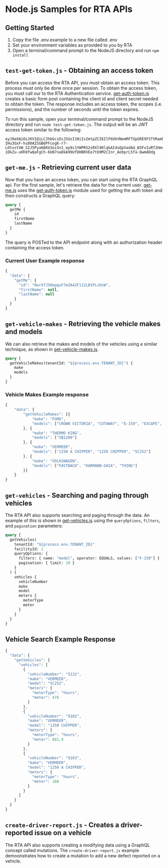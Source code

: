 # Node.js Samples for RTA APIs

## Getting Started

1. Copy the file .env.example to a new file called .env
2. Set your environment variables as provided to you by RTA
3. Open a terminal/command prompt to the NodeJS directory and run `npm install`

## `test-get-token.js` - Obtaining an access token

Before you can access the RTA API, you must obtain an access token. This process must only be done once per session. To obtain the access token, you must call our to the RTA Authentication service. [get-auth-token.js](get-auth-token.js) creates a basic form post containing the client id and client secret needed to obtain the token. The response includes an access token, the scopes (i.e. permissions), and the number of seconds until the token expires.

To run this sample, open your terminal/command prompt to the NodeJS directory and run `node test-get-token.js`. The output will be an JWT access token similar to the following:

```
eyJ0eXAiOiJKV1QiLCJhbGciOiJSUzI1NiIsImtpZCI6IlF6UkVNemRFTXpGRE9FSTVRamhEUVRaRVFUUXhSa1pETVRGQ09ETXlNRFl3TkRsR01VUTJSQSJ9.xxxxxxxxxxxxxxxxxxxxxxxxxxxxxxxxxxxxxxxxxxxxxxxxxxxxxxxxxxxxxxxxxxxxxxxxxxxxxxxxxxxxxxxxxxxxxxxxxxxxxxx.mdXCjKnlmu0HpIOidETDv5y3KDpyKGpZ4GjPCzLFmWNAQALrrCgKz5pg9bOqBm0S1tGwXtZHqN7qrjth0VNx-IHu3GxF-hs80AZSGB6PFcogK-r7-LOtxstVW_S2J5Pya6BXU3oiSn1_ep9c1YWPR52sRXl90lqkAIdsQpVadAd_W3FxIuRT2HmvHKGD8WEpH03in8WOvkp6JMIjDaGvPAisPyPReqmlGqaUctj5EI3VCl1LbUbP5EUe2HPx_58ejumpTmN8s4TLYmOy6h-iDkZu-uHh8fwQaFgCh-6kB7naDkA99UfDHBRVEe7tb9M2CInr_AobprL5fa-QwmADdg
```

## `get-me.js` - Retrieving current user data

Now that you have an access token, you can start using the RTA GraphQL api. For the first sample, let's retrieve the data for the current user. [get-me.js](get-me.js) uses the [get-auth-token.js](get-auth-token.js) module used for getting the auth token and then constructs a GraphQL query:

```graphql
query {
  getMe {
    id
    firstName
    lastName
  }
}
```

The query is POSTed to the API endpoint along with an authorization header containing the access token.

### Current User Example response

```javascript
{
  "data": {
    "getMe": {
      "id": "0wrXTJ5KmgquF7mZA4ZF112LB1PLzOsW",
      "firstName": null,
      "lastName": null
    }
  }
}
```

## `get-vehicle-makes` - Retrieving the vehicle makes and models

We can also retrieve the makes and models of the vehicles using a similar technique, as shown in [get-vehicle-makes.js](get-vehicle-makes.js).

```graphql
query {
  getVehicleMakes(tenantId: "${process.env.TENANT_ID}") {
    make
    models
  }
}
```

### Vehicle Makes Example response

```javascript
{
    "data": {
        "getVehicleMakes": [{
            "make": "FORD",
            "models": ["CROWN VICTORIA", "CUTAWAY", "E-150", "ESCAPE", "ESCORT", "EXPEDITION", "EXPLORER", "EXPLORER  XLT", "F-150", "F-150 XL", "F-250", "F-350", "F-450", "F-550", "FREESTAR", "L8000", "MUSTANG", "RANGER", "SEDAN", "TAURUS", "TAURUS/SE", "VAN", "XL-150", "XL150"]
        }, {
            "make": "THERMO KING",
            "models": ["SB1200"]
        }, {
            "make": "VERMEER",
            "models": ["1250 A CHIPPER", "1250 CHIPPER", "SC252"]
        }, {
            "make": "VOLKSWAGEN",
            "models": ["FASTBACK", "KARMANN-GHIA", "THING"]
        }]
    }
}
```

## `get-vehicles` - Searching and paging through vehicles

The RTA API also supports searching and paging through the data. An example of this is shown in [get-vehicles.js](get-vehicles.js) using the `queryOptions`, `filters`, and `pagination` parameters:

```graphql
query {
  getVehicles(
    tenantId: "${process.env.TENANT_ID}"
    facilityId: 1
    queryOptions: {
      filters: { name: "model", operator: EQUALS, values: ["F-150"] }
      pagination: { limit: 10 }
    }
  ) {
    vehicles {
      vehicleNumber
      make
      model
      meters {
        meterType
        meter
      }
    }
  }
}
```

## Vehicle Search Example Response

```javascript
{
  "data": {
    "getVehicles": {
      "vehicles": [
        {
          "vehicleNumber": "5132",
          "make": "VERMEER",
          "model": "SC252",
          "meters": {
            "meterType": "hours",
            "meter": 476
          }
        },
        {
          "vehicleNumber": "9102",
          "make": "VERMEER",
          "model": "1250 CHIPPER",
          "meters": {
            "meterType": "hours",
            "meter": 881.4
          }
        },
        {
          "vehicleNumber": "9103",
          "make": "VERMEER",
          "model": "1250 A CHIPPER",
          "meters": {
            "meterType": "hours",
            "meter": 188
          }
        }
      ]
    }
  }
}
```

## `create-driver-report.js` - Creates a driver-reported issue on a vehicle

The RTA API also supports creating a modifying data using a GraphQL concept called mutations. The `create-driver-report.js` example demoonstrates how to create a mutation to add a new defect reported on a vehicle.
